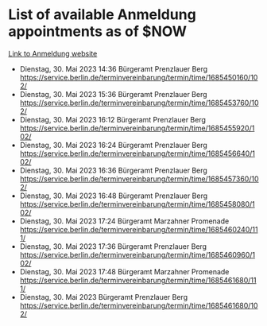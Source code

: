 # List of available Anmeldung appointments as of $NOW
[Link to Anmeldung website](https://service.berlin.de/terminvereinbarung/termin/tag.php?termin=1&anliegen[]=120686&dienstleisterlist=122210,122217,327316,122219,327312,122227,327314,122231,327346,122243,327348,122254,122252,329742,122260,329745,122262,329748,122271,327278,122273,327274,122277,327276,330436,122280,327294,122282,327290,122284,327292,122291,327270,122285,327266,122286,327264,122296,327268,150230,329760,122297,327286,122294,327284,122312,329763,122314,329775,122304,327330,122311,327334,122309,327332,317869,122281,327352,122279,329772,122283,122276,327324,122274,327326,122267,329766,122246,327318,122251,327320,122257,327322,122208,327298,122226,327300&herkunft=http%3A%2F%2Fservice.berlin.de%2Fdienstleistung%2F120686%2F)
- Dienstag, 30. Mai 2023 14:36 Bürgeramt Prenzlauer Berg https://service.berlin.de/terminvereinbarung/termin/time/1685450160/102/
- Dienstag, 30. Mai 2023 15:36 Bürgeramt Prenzlauer Berg https://service.berlin.de/terminvereinbarung/termin/time/1685453760/102/
- Dienstag, 30. Mai 2023 16:12 Bürgeramt Prenzlauer Berg https://service.berlin.de/terminvereinbarung/termin/time/1685455920/102/
- Dienstag, 30. Mai 2023 16:24 Bürgeramt Prenzlauer Berg https://service.berlin.de/terminvereinbarung/termin/time/1685456640/102/
- Dienstag, 30. Mai 2023 16:36 Bürgeramt Prenzlauer Berg https://service.berlin.de/terminvereinbarung/termin/time/1685457360/102/
- Dienstag, 30. Mai 2023 16:48 Bürgeramt Prenzlauer Berg https://service.berlin.de/terminvereinbarung/termin/time/1685458080/102/
- Dienstag, 30. Mai 2023 17:24 Bürgeramt Marzahner Promenade https://service.berlin.de/terminvereinbarung/termin/time/1685460240/111/
- Dienstag, 30. Mai 2023 17:36 Bürgeramt Prenzlauer Berg https://service.berlin.de/terminvereinbarung/termin/time/1685460960/102/
- Dienstag, 30. Mai 2023 17:48 Bürgeramt Marzahner Promenade https://service.berlin.de/terminvereinbarung/termin/time/1685461680/111/
- Dienstag, 30. Mai 2023  Bürgeramt Prenzlauer Berg https://service.berlin.de/terminvereinbarung/termin/time/1685461680/102/
